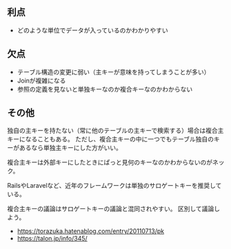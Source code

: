 ## 利点

- どのような単位でデータが入っているのかわかりやすい

## 欠点

- テーブル構造の変更に弱い（主キーが意味を持ってしまうことが多い）
- Joinが複雑になる
- 参照の定義を見ないと単独キーなのか複合キーなのかわからない

## その他

独自の主キーを持たない（常に他のテーブルの主キーで検索する）場合は複合主キーになることもある。
ただし、複合主キーの中に一つでもテーブル独自のキーがあるなら単独主キーにした方がいい。

複合主キーは外部キーにしたときにぱっと見何のキーなのかわからないのがネック。

RailsやLaravelなど、近年のフレームワークは単独のサロゲートキーを推奨している。

複合主キーの議論はサロゲートキーの議論と混同されやすい。
区別して議論しよう。

- https://torazuka.hatenablog.com/entry/20110713/pk
- https://talon.jp/info/345/
